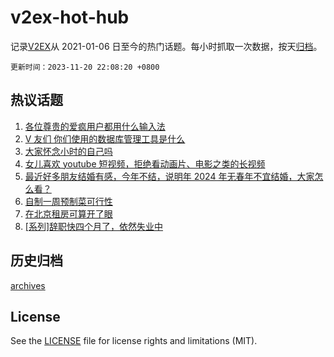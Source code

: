 # v2ex-hot-hub

 记录[V2EX](https://www.v2ex.com/)从 2021-01-06 日至今的热门话题。每小时抓取一次数据，按天[归档](archives)。

`更新时间：2023-11-20 22:08:20 +0800`

## 热议话题

1. [各位尊贵的爱疯用户都用什么输入法](https://www.v2ex.com/t/993287)
1. [V 友们 你们使用的数据库管理工具是什么](https://www.v2ex.com/t/993341)
1. [大家怀念小时的自己吗](https://www.v2ex.com/t/993348)
1. [女儿喜欢 youtube 短视频，拒绝看动画片、电影之类的长视频](https://www.v2ex.com/t/993313)
1. [最近好多朋友结婚有感，今年不结，说明年 2024 年无春年不宜结婚，大家怎么看？](https://www.v2ex.com/t/993343)
1. [自制一周预制菜可行性](https://www.v2ex.com/t/993300)
1. [在北京租房可算开了眼](https://www.v2ex.com/t/993330)
1. [[系列]辞职快四个月了，依然失业中](https://www.v2ex.com/t/993350)

## 历史归档

[archives](archives)

## License

See the [LICENSE](LICENSE) file for license rights and limitations (MIT).
